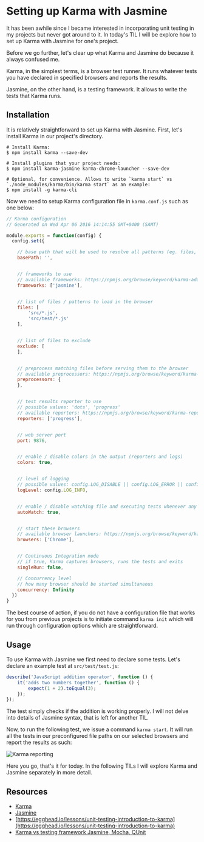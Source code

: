 # Setting up Karma with Jasmine

It has been awhile since I became interested in incorporating unit testing in my projects but never got around to it. In today's TIL I will be explore how to set up Karma with Jasmine for one's project.

Before we go further, let's clear up what Karma and Jasmine do because it always confused me. 

Karma, in the simplest terms, is a browser test runner. It runs whatever tests you have declared in specified browsers and reports the results.

Jasmine, on the other hand, is a testing framework. It allows to write the tests that Karma runs.

## Installation

It is relatively straightforward to set up Karma with Jasmine. First, let's install Karma in our project's directory.

```
# Install Karma:
$ npm install karma --save-dev

# Install plugins that your project needs:
$ npm install karma-jasmine karma-chrome-launcher --save-dev

# Optional, for convenience. Allows to write `karma start` vs `./node_modules/karma/bin/karma start` as an example:
$ npm install -g karma-cli
```

Now we need to setup Karma configuration file in `karma.conf.js` such as one below: 

```javascript
// Karma configuration
// Generated on Wed Apr 06 2016 14:14:55 GMT+0400 (SAMT)

module.exports = function(config) {
  config.set({

    // base path that will be used to resolve all patterns (eg. files, exclude)
    basePath: '',


    // frameworks to use
    // available frameworks: https://npmjs.org/browse/keyword/karma-adapter
    frameworks: ['jasmine'],


    // list of files / patterns to load in the browser
    files: [
        'src/*.js',
        'src/test/*.js'
    ],


    // list of files to exclude
    exclude: [
    ],


    // preprocess matching files before serving them to the browser
    // available preprocessors: https://npmjs.org/browse/keyword/karma-preprocessor
    preprocessors: {
    },


    // test results reporter to use
    // possible values: 'dots', 'progress'
    // available reporters: https://npmjs.org/browse/keyword/karma-reporter
    reporters: ['progress'],


    // web server port
    port: 9876,


    // enable / disable colors in the output (reporters and logs)
    colors: true,


    // level of logging
    // possible values: config.LOG_DISABLE || config.LOG_ERROR || config.LOG_WARN || config.LOG_INFO || config.LOG_DEBUG
    logLevel: config.LOG_INFO,


    // enable / disable watching file and executing tests whenever any file changes
    autoWatch: true,


    // start these browsers
    // available browser launchers: https://npmjs.org/browse/keyword/karma-launcher
    browsers: ['Chrome'],


    // Continuous Integration mode
    // if true, Karma captures browsers, runs the tests and exits
    singleRun: false,

    // Concurrency level
    // how many browser should be started simultaneous
    concurrency: Infinity
  })
}
```

The best course of action, if you do not have a configuration file that works for you from previous projects is to initiate command `karma init` which will run through configuration options which are straightforward.

## Usage

To use Karma with Jasmine we first need to declare some tests. Let's declare an example test at `src/test/test.js`:

```javascript
describe('JavaScript addition operator', function () {
    it('adds two numbers together', function () {
        expect(1 + 2).toEqual(3);
    });
});
```

The test simply checks if the addition is working properly. I will not delve into details of Jasmine syntax, that is left for another TIL.

Now, to run the following test, we issue a command `karma start`. It will run all the tests in our preconfigured file paths on our selected browsers and report the results as such:

![Karma reporting](https://github.com/ramkarolis/til/blob/master/images/karma-jasmine-basics.png "Karma reporting")

Here you go, that's it for today. In the following TILs I will explore Karma and Jasmine separately in more detail.

## Resources

- [Karma](https://karma-runner.github.io/0.13/index.html)
- [Jasmine](http://jasmine.github.io/)
- [https://egghead.io/lessons/unit-testing-introduction-to-karma](https://egghead.io/lessons/unit-testing-introduction-to-karma)
- [Karma vs testing framework Jasmine, Mocha, QUnit](http://stackoverflow.com/questions/26032124/karma-vs-testing-framework-jasmine-mocha-qunit)